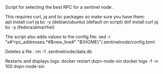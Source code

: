 Script for selecting the best RPC for a sentinel node .

This requires curl, jq and bc packages so make sure you have them:  
apt install curl jq bc -y (debian/ubuntu)  (default on script) 
dnf install curl jq bc -y (fedora/alma/rhel) 


The script also adds values to the config file:
sed -i "s#^rpc_addresses.*#$new_line#" "${HOME}"/.sentinelnode/config.toml

Deletes a file :
rm -f .sentinelnode/data.db

Restarts and displays logs: 
docker restart dvpn-node-sin
docker logs -f -n 100 dvpn-node-sin
